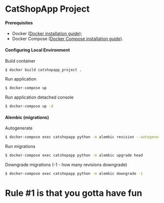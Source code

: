 # CatShopApp Project

#### Prerequisites
- Docker ([Docker installation guide](https://docs.docker.com/install/#supported-platforms));
- Docker Compose ([Docker Compose installation guide](https://docs.docker.com/compose/install/)).

#### Configuring Local Environment
Build container
```bash
$ docker build catshopapp_project .
```

Run application
```bash
$ docker-compose up
```

Run application detached console
```bash
$ docker-compose up -d
```

#### Alembic (migrations)
Autogenerate
```bash
$ docker-compose exec catshopapp python -m alembic revision --autogenerate -m "The first revision! Again!"
```

Run migrations
```bash
$ docker-compose exec catshopapp python -m alembic upgrade head
```

Downgrade migrations (-1 - how many revisions downgrade)
```bash
$ docker-compose exec catshopapp python -m alembic downgrade -1
```

# Rule #1 is that you gotta have fun